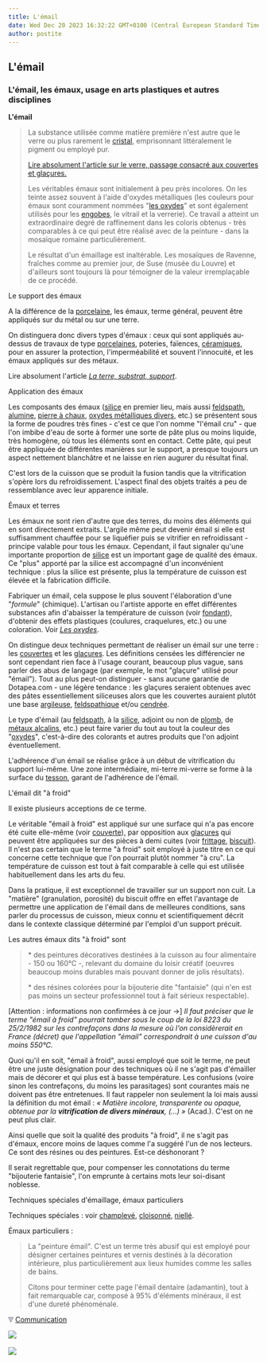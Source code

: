 ```yaml
---
title: L'émail
date: Wed Dec 20 2023 16:32:22 GMT+0100 (Central European Standard Time)
author: postite
---
```


## L'émail
### L'émail, les émaux, usage en arts plastiques et autres disciplines
 **L'émail**

> La substance utilisée comme matière première n'est autre que le verre ou plus rarement le [cristal](cristal.html), emprisonnant littéralement le pigment ou employé pur.
> 
> [Lire absolument l'article sur le verre, passage consacré aux couvertes et glaçures.](verre.html#couvertesetglaures)
> 
> Les véritables émaux sont initialement à peu près incolores. On les teinte assez souvent à l'aide d'oxydes métalliques (les couleurs pour émaux sont couramment nommées "[les oxydes](oxydes.html)" et sont également utilisés pour les [engobes](engobe.html), le vitrail et la verrerie). Ce travail a atteint un extraordinaire degré de raffinement dans les coloris obtenus - très comparables à ce qui peut être réalisé avec de la peinture - dans la mosaïque romaine particulièrement.
> 
> Le résultat d'un émaillage est inaltérable. Les mosaïques de Ravenne, fraîches comme au premier jour, de Suse (musée du Louvre) et d'ailleurs sont toujours là pour témoigner de la valeur irremplaçable de ce procédé.

Le support des émaux

A la différence de la [porcelaine](porcelaine.html), les émaux, terme général, peuvent être appliqués sur du métal ou sur une terre.

On distinguera donc divers types d'émaux : ceux qui sont appliqués au-dessus de travaux de type [porcelaines](porcelaine.html), poteries, faïences, [céramiques](ceramique.html), pour en assurer la protection, l'imperméabilité et souvent l'innocuité, et les émaux appliqués sur des métaux.

Lire absolument l'article _[La terre, substrat, support](terressupports.html)_.

Application des émaux

Les composants des émaux ([silice](silice.html) en premier lieu, mais aussi [feldspath](feldspath.html), [alumine](alumine.html), [pierre à chaux](chaux.html#cyclechaux), [oxydes métalliques divers](oxydes.html), etc.) se présentent sous la forme de poudres très fines - c'est ce que l'on nomme "l'émail cru" - que l'on imbibe d'eau de sorte à former une sorte de pâte plus ou moins liquide, très homogène, où tous les éléments sont en contact. Cette pâte, qui peut être appliquée de différentes manières sur le support, a presque toujours un aspect nettement blanchâtre et ne laisse en rien augurer du résultat final.

C'est lors de la cuisson que se produit la fusion tandis que la vitrification s'opère lors du refroidissement. L'aspect final des objets traités a peu de ressemblance avec leur apparence initiale.

Émaux et terres

Les émaux ne sont rien d'autre que des terres, du moins des éléments qui en sont directement extraits. L'argile même peut devenir émail si elle est suffisamment chauffée pour se liquéfier puis se vitrifier en refroidissant - principe valable pour tous les émaux. Cependant, il faut signaler qu'une importante proportion de [silice](silice.html) est un important gage de qualité des émaux. Ce "plus" apporté par la silice est accompagné d'un inconvénient technique : plus la silice est présente, plus la température de cuisson est élevée et la fabrication difficile.

Fabriquer un émail, cela suppose le plus souvent l'élaboration d'une "_formule_" (chimique). L'artisan ou l'artiste apporte en effet différentes substances afin d'abaisser la température de cuisson (voir [fondant](fondant.html)), d'obtenir des effets plastiques (coulures, craquelures, etc.) ou une coloration. Voir _[Les oxydes](oxydes.html)_.

On distingue deux techniques permettant de réaliser un émail sur une terre : les [couvertes](couverte.html) et les [glaçures](glacure.html). Les définitions censées les différencier ne sont cependant rien face à l'usage courant, beaucoup plus vague, sans parler des abus de langage (par exemple, le mot "glaçure" utilisé pour "émail"). Tout au plus peut-on distinguer - sans aucune garantie de Dotapea.com - une légère tendance : les glaçures seraient obtenues avec des pâtes essentiellement siliceuses alors que les couvertes auraient plutôt une base [argileuse](argile.html), [feldspathique](feldspath.html) et/ou [cendrée](cendre.html).

Le type d'émail (au [feldspath](feldspath.html), à la [silice](silice.html), adjoint ou non de [plomb](plomb.html), de [métaux alcalins](alcali.html), etc.) peut faire varier du tout au tout la couleur des "[oxydes](oxydes.html)", c'est-à-dire des colorants et autres produits que l'on adjoint éventuellement.

L'adhérence d'un émail se réalise grâce à un début de vitrification du support lui-même. Une zone intermédiaire, mi-terre mi-verre se forme à la surface du [tesson](tesson.html), garant de l'adhérence de l'émail.

L'émail dit "à froid"

Il existe plusieurs acceptions de ce terme.

Le véritable "émail à froid" est appliqué sur une surface qui n'a pas encore été cuite elle-même (voir [couverte](couverte.html)), par opposition aux [glaçures](glacure.html) qui peuvent être appliquées sur des pièces à demi cuites (voir [frittage](frittage.html), [biscuit](biscuit.html)). Il n'est pas certain que le terme "à froid" soit employé à juste titre en ce qui concerne cette technique que l'on pourrait plutôt nommer "à cru". La température de cuisson est tout à fait comparable à celle qui est utilisée habituellement dans les arts du feu.

Dans la pratique, il est exceptionnel de travailler sur un support non cuit. La "matière" (granulation, porosité) du biscuit offre en effet l'avantage de permettre une application de l'émail dans de meilleures conditions, sans parler du processus de cuisson, mieux connu et scientifiquement décrit dans le contexte classique déterminé par l'emploi d'un support précuit.

Les autres émaux dits "à froid" sont

> \* des peintures décoratives destinées à la cuisson au four alimentaire - 150 ou 160°C -, relevant du domaine du loisir créatif (oeuvres beaucoup moins durables mais pouvant donner de jolis résultats).
> 
> \* des résines colorées pour la bijouterie dite "fantaisie" (qui n'en est pas moins un secteur professionnel tout à fait sérieux respectable).

\[Attention : informations non confirmées à ce jour ->\] _Il faut préciser que le terme "émail à froid" pourrait tomber sous le coup de la loi 8223 du 25/2/1982 sur les contrefaçons dans la mesure où l'on considèrerait en France (décret) que l'appellation "émail" correspondrait à une cuisson d'au moins 550°C._

Quoi qu'il en soit, "émail à froid", aussi employé que soit le terme, ne peut être une juste désignation pour des techniques où il ne s'agit pas d'émailler mais de décorer et qui plus est à basse température. Les confusions (voire sinon les contrefaçons, du moins les parasitages) sont courantes mais ne doivent pas être entretenues. Il faut rappeler non seulement la loi mais aussi la définition du mot émail : _« Matière incolore, transparente ou opaque, obtenue par la **vitrification de divers minéraux**, (...) »_ (Acad.). C'est on ne peut plus clair.

Ainsi quelle que soit la qualité des produits "à froid", il ne s'agit pas d'émaux, encore moins de laques comme l'a suggéré l'un de nos lecteurs. Ce sont des résines ou des peintures. Est-ce déshonorant ?

Il serait regrettable que, pour compenser les connotations du terme "bijouterie fantaisie", l'on emprunte à certains mots leur soi-disant noblesse.

Techniques spéciales d'émaillage, émaux particuliers

Techniques spéciales : voir [champlevé](champlever.html), [cloisonné](cloisonner.html), [niellé](nieller.html).

Émaux particuliers :

> La "peinture émail". C'est un terme très abusif qui est employé pour désigner certaines peintures et vernis destinés à la décoration intérieure, plus particulièrement aux lieux humides comme les salles de bains.
> 
> Citons pour terminer cette page l'émail dentaire (adamantin), tout à fait remarquable car, composé à 95% d'éléments minéraux, il est d'une dureté phénoménale.



![](images/flechebas.gif) [Communication](http://www.artrealite.com/annonceurs.htm) 

[![](https://cbonvin.fr/sites/regie.artrealite.com/visuels/campagne1.png)](index-2.html#20131014)

![](https://cbonvin.fr/sites/regie.artrealite.com/visuels/campagne2.png)